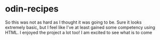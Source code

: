 # odin-recipes
So this was not as hard as I thought it was going to be. Sure it looks extremely basic, but I feel like I've at least gained some competency using HTML. I enjoyed the project a lot too! I am excited to see what is to come
